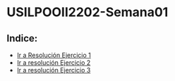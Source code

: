 # USILPOOII2202-Semana01

## Indice:
- [Ir a Resolución Ejercicio 1](guide4)
- [Ir a resolución Ejercicio 2](guide5)
- [Ir a resolución Ejercicio 3](guide6)
